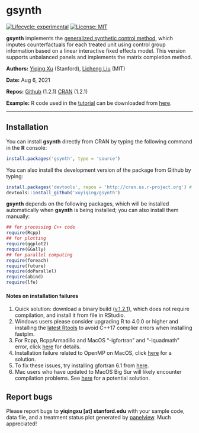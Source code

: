 
<!-- README.md is generated from README.Rmd. Please edit that file -->

# gsynth

<!-- badges: start -->

[![Lifecycle:
experimental](https://img.shields.io/badge/lifecycle-stable-green.svg)](https://www.tidyverse.org/lifecycle/#stablel)
[![License:
MIT](https://img.shields.io/badge/License-MIT-yellow.svg)](https://opensource.org/licenses/MIT)
<!-- badges: end -->

**gsynth** implements the [generalized synthetic control
method](https://doi-org.stanford.idm.oclc.org/10.1017/pan.2016.2), which
imputes counterfactuals for each treated unit using control group
information based on a linear interactive fixed effects model. This
version supports unbalanced panels and implements the matrix completion
method.

**Authors:** [Yiqing Xu](https://yiqingxu.org/) (Stanford), [Licheng
Liu](https://polisci.mit.edu/people/licheng-liu) (MIT)

**Date:** Aug 6, 2021

**Repos:** [Github](https://github.com/xuyiqing/gsynth) (1.2.1)
[CRAN](https://cran.r-project.org/web/packages/gsynth/index.html)
(1.2.1)

**Example:** R code used in the
[tutorial](https://yiqingxu.org/packages/gsynth/articles/tutorial.html)
can be downloaded from
[here](https://yiqingxu.org/packages/gsynth/gsynth_examples.R).

------------------------------------------------------------------------

## Installation

You can install **gsynth** directly from CRAN by typing the following
command in the **R** console:

``` r
install.packages('gsynth', type = 'source')
```

You can also install the development version of the package from Github
by typing:

``` r
install.packages('devtools', repos = 'http://cran.us.r-project.org') # if not already installed
devtools::install_github('xuyiqing/gsynth')
```

**gsynth** depends on the following packages, which will be installed
automatically when **gsynth** is being installed; you can also install
them manually:

``` r
## for processing C++ code
require(Rcpp) 
## for plotting
require(ggplot2)  
require(GGally) 
## for parallel computing 
require(foreach)  
require(future)
require(doParallel) 
require(abind) 
require(lfe)
```

#### Notes on installation failures

1.  Quick solution: download a binary build
    ([v.1.2.1](https://github.com/xuyiqing/gsynth/releases/download/1.2.1/gsynth_1.2.1.tgz)),
    which does not require compilation, and install it from file in
    RStudio.
2.  Windows users please consider upgrading R to 4.0.0 or higher and
    installing the [latest
    Rtools](https://cran.r-project.org/bin/windows/Rtools/) to avoid
    C++17 complier errors when installing fastplm.
3.  For Rcpp, RcppArmadillo and MacOS “-lgfortran” and “-lquadmath”
    error, click
    [here](http://thecoatlessprofessor.com/programming/rcpp-rcpparmadillo-and-os-x-mavericks-lgfortran-and-lquadmath-error/)
    for details.
4.  Installation failure related to OpenMP on MacOS, click
    [here](http://thecoatlessprofessor.com/programming/openmp-in-r-on-os-x/)
    for a solution.
5.  To fix these issues, try installing gfortran 6.1 from
    [here](https://gcc.gnu.org/wiki/GFortranBinaries#MacOS%20clang4%20R%20Binaries%20from%20https://github.com/coatless/r-macos-clang).
6.  Mac users who have updated to MacOS Big Sur will likely encounter
    compilation problems. See
    [here](http://yiqingxu.org/public/BigSurError.pdf) for a potential
    solution.

## Report bugs

Please report bugs to **yiqingxu \[at\] stanford.edu** with your sample
code, data file, and a treatment status plot generated by
[panelview](https://yiqingxu.org/packages/panelview/). Much appreciated!
